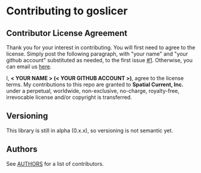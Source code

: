 # Contributing to goslicer

## Contributor License Agreement

Thank you for your interest in contributing.  You will first need to agree to the license.  Simply post the following paragraph, with "your name" and "your github account" substituted as needed, to the first issue [#1](https://github.com/spatialcurrent/goslicer/issues/1).  Otherwise, you can email us [here](mailto:opensource@spatialcurrent.io?subject=CLA).

I, **< YOUR NAME > (< YOUR GITHUB ACCOUNT >)**, agree to the license terms.  My contributions to this repo are granted to **Spatial Current, Inc.** under a perpetual, worldwide, non-exclusive, no-charge, royalty-free, irrevocable license and/or copyright is transferred.

## Versioning

This library is still in alpha (0.x.x), so versioning is not semantic yet.

## Authors

See [AUTHORS](https://github.com/spatialcurrent/goslicer/blob/master/AUTHORS) for a list of contributors.
